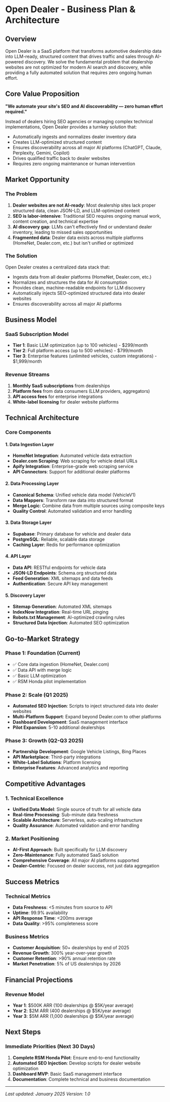 # Open Dealer - Business Plan & Architecture

## Overview

Open Dealer is a SaaS platform that transforms automotive dealership data into LLM-ready, structured content that drives traffic and sales through AI-powered discovery. We solve the fundamental problem that dealership websites are not optimized for modern AI search and discovery, while providing a fully automated solution that requires zero ongoing human effort.

## Core Value Proposition

**"We automate your site's SEO and AI discoverability — zero human effort required."**

Instead of dealers hiring SEO agencies or managing complex technical implementations, Open Dealer provides a turnkey solution that:
- Automatically ingests and normalizes dealer inventory data
- Creates LLM-optimized structured content
- Ensures discoverability across all major AI platforms (ChatGPT, Claude, Perplexity, Gemini, Copilot)
- Drives qualified traffic back to dealer websites
- Requires zero ongoing maintenance or human intervention

## Market Opportunity

### The Problem
1. **Dealer websites are not AI-ready**: Most dealership sites lack proper structured data, clean JSON-LD, and LLM-optimized content
2. **SEO is labor-intensive**: Traditional SEO requires ongoing manual work, content creation, and technical expertise
3. **AI discovery gap**: LLMs can't effectively find or understand dealer inventory, leading to missed sales opportunities
4. **Fragmented data**: Dealer data exists across multiple platforms (HomeNet, Dealer.com, etc.) but isn't unified or optimized

### The Solution
Open Dealer creates a centralized data stack that:
- Ingests data from all dealer platforms (HomeNet, Dealer.com, etc.)
- Normalizes and structures the data for AI consumption
- Provides clean, machine-readable endpoints for LLM discovery
- Automatically injects SEO-optimized structured data into dealer websites
- Ensures discoverability across all major AI platforms

## Business Model

### SaaS Subscription Model
- **Tier 1**: Basic LLM optimization (up to 100 vehicles) - $299/month
- **Tier 2**: Full platform access (up to 500 vehicles) - $799/month
- **Tier 3**: Enterprise features (unlimited vehicles, custom integrations) - $1,999/month

### Revenue Streams
1. **Monthly SaaS subscriptions** from dealerships
2. **Platform fees** from data consumers (LLM providers, aggregators)
3. **API access fees** for enterprise integrations
4. **White-label licensing** for dealer website platforms

## Technical Architecture

### Core Components

#### 1. Data Ingestion Layer
- **HomeNet Integration**: Automated vehicle data extraction
- **Dealer.com Scraping**: Web scraping for vehicle detail URLs
- **Apify Integration**: Enterprise-grade web scraping service
- **API Connectors**: Support for additional dealer platforms

#### 2. Data Processing Layer
- **Canonical Schema**: Unified vehicle data model (VehicleV1)
- **Data Mappers**: Transform raw data into structured format
- **Merge Logic**: Combine data from multiple sources using composite keys
- **Quality Control**: Automated validation and error handling

#### 3. Data Storage Layer
- **Supabase**: Primary database for vehicle and dealer data
- **PostgreSQL**: Reliable, scalable data storage
- **Caching Layer**: Redis for performance optimization

#### 4. API Layer
- **Data API**: RESTful endpoints for vehicle data
- **JSON-LD Endpoints**: Schema.org structured data
- **Feed Generation**: XML sitemaps and data feeds
- **Authentication**: Secure API key management

#### 5. Discovery Layer
- **Sitemap Generation**: Automated XML sitemaps
- **IndexNow Integration**: Real-time URL pinging
- **Robots.txt Management**: AI-optimized crawling rules
- **Structured Data Injection**: Automated SEO optimization

## Go-to-Market Strategy

### Phase 1: Foundation (Current)
- ✅ Core data ingestion (HomeNet, Dealer.com)
- ✅ Data API with merge logic
- ✅ Basic LLM optimization
- ✅ RSM Honda pilot implementation

### Phase 2: Scale (Q1 2025)
- **Automated SEO Injection**: Scripts to inject structured data into dealer websites
- **Multi-Platform Support**: Expand beyond Dealer.com to other platforms
- **Dashboard Development**: SaaS management interface
- **Pilot Expansion**: 5-10 additional dealerships

### Phase 3: Growth (Q2-Q3 2025)
- **Partnership Development**: Google Vehicle Listings, Bing Places
- **API Marketplace**: Third-party integrations
- **White-Label Solutions**: Platform licensing
- **Enterprise Features**: Advanced analytics and reporting

## Competitive Advantages

### 1. Technical Excellence
- **Unified Data Model**: Single source of truth for all vehicle data
- **Real-time Processing**: Sub-minute data freshness
- **Scalable Architecture**: Serverless, auto-scaling infrastructure
- **Quality Assurance**: Automated validation and error handling

### 2. Market Positioning
- **AI-First Approach**: Built specifically for LLM discovery
- **Zero-Maintenance**: Fully automated SaaS solution
- **Comprehensive Coverage**: All major AI platforms supported
- **Dealer-Centric**: Focused on dealer success, not just data aggregation

## Success Metrics

### Technical Metrics
- **Data Freshness**: <5 minutes from source to API
- **Uptime**: 99.9% availability
- **API Response Time**: <200ms average
- **Data Quality**: >95% completeness score

### Business Metrics
- **Customer Acquisition**: 50+ dealerships by end of 2025
- **Revenue Growth**: 300% year-over-year growth
- **Customer Retention**: >90% annual retention rate
- **Market Penetration**: 5% of US dealerships by 2026

## Financial Projections

### Revenue Model
- **Year 1**: $500K ARR (100 dealerships @ $5K/year average)
- **Year 2**: $2M ARR (400 dealerships @ $5K/year average)
- **Year 3**: $5M ARR (1,000 dealerships @ $5K/year average)

## Next Steps

### Immediate Priorities (Next 30 Days)
1. **Complete RSM Honda Pilot**: Ensure end-to-end functionality
2. **Automated SEO Injection**: Develop scripts for dealer website optimization
3. **Dashboard MVP**: Basic SaaS management interface
4. **Documentation**: Complete technical and business documentation

---

*Last updated: January 2025*
*Version: 1.0*
